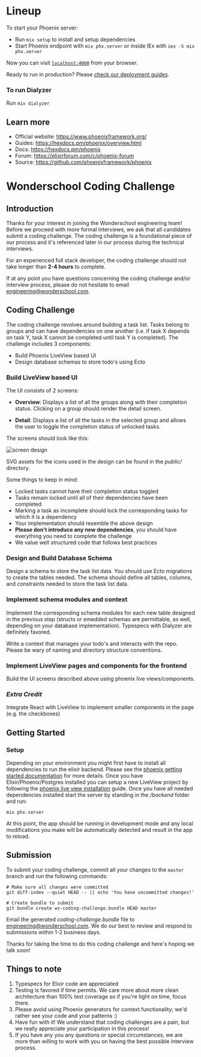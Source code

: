 # Lineup

To start your Phoenix server:

  * Run `mix setup` to install and setup dependencies
  * Start Phoenix endpoint with `mix phx.server` or inside IEx with `iex -S mix phx.server`

Now you can visit [`localhost:4000`](http://localhost:4000) from your browser.

Ready to run in production? Please [check our deployment guides](https://hexdocs.pm/phoenix/deployment.html).

### To run Dialyzer

Run `mix dialyzer`  

## Learn more

  * Official website: https://www.phoenixframework.org/
  * Guides: https://hexdocs.pm/phoenix/overview.html
  * Docs: https://hexdocs.pm/phoenix
  * Forum: https://elixirforum.com/c/phoenix-forum
  * Source: https://github.com/phoenixframework/phoenix


# Wonderschool Coding Challenge

## Introduction

Thanks for your interest in joining the Wonderschool engineering team! Before we proceed with more
formal interviews, we ask that all candidates submit a coding challenge. The coding challenge is
a foundational piece of our process and it's referenced later in our process during the technical
interviews.

For an experienced full stack developer, the coding challenge should not take longer than **2-4 hours** to
complete.

If at any point you have questions concerning the coding challenge and/or interview process, please
do not hesitate to email engineering@wonderschool.com.

## Coding Challenge

The coding challenge revolves around building a task list. Tasks belong to groups and can have
dependencies on one another (i.e. if task X depends on task Y, task X cannot be completed until
task Y is completed). The challenge includes 3 components:

- Build Phoenix LiveView based UI
- Design database schemas to store todo's using Ecto

### Build LiveView based UI

The UI consists of 2 screens:

- **Overview**: Displays a list of all the groups along with their completion status. Clicking on
  a group should render the detail screen.

- **Detail**: Displays a list of all the tasks in the selected group and allows the user to toggle
  the completion status of unlocked tasks.

The screens should look like this:

![screen design](https://user-images.githubusercontent.com/314351/56453206-d1ec2580-62f3-11e9-83d7-67aff2e1deef.png)

SVG assets for the icons used in the design can be found in the _public/_ directory.

Some things to keep in mind:

- Locked tasks cannot have their completion status toggled
- Tasks remain locked until all of their dependencies have been completed
- Marking a task as incomplete should lock the corresponding tasks for which it is a dependency
- Your implementation should resemble the above design
- **Please don't introduce any new dependencies**, you should have everything you need to complete
  the challenge
- We value well structured code that follows best practices

### Design and Build Database Schema

Design a schema to store the task list data. You should use Ecto migrations to create
the tables needed. The schema should define all tables, columns, and constraints needed
to store the task list data.

### Implement schema modules and context

Implement the corresponding schema modules for each new table designed in the previous step (structs or emedded schemas are permittable, as well, depending on your database implementation). Typespecs with Dialyzer are definitely favored.

Write a context that manages your todo's and interacts with the repo. Please be wary of naming and directory structure conventions.

### Implement LiveView pages and components for the frontend

Build the UI screens described above using phoenix live views/components.

### _Extra Credit_

Integrate React with LiveView to implement smaller components in the page (e.g. the checkboxes)

## Getting Started

### Setup

Depending on your environment you might first have to install all dependencies to run the elixir backend. Please see the [phoenix getting started documentation](https://hexdocs.pm/phoenix/installation.html) for more details. Once you have Elixir/Phoenix/Postgres installed you can setup a new LiveView project by following the [phoenix live view installation](https://hexdocs.pm/phoenix_live_view/installation.html) guide.
Once you have all needed dependencies installed start the server by standing in the _/backend_ folder and run:

```
mix phx.server
```

At this point, the app should be running in development mode and any local modifications you make
will be automatically detected and result in the app to reload.

## Submission

To submit your coding challenge, commit all your changes to the `master` branch and run the
following commands:

```
# Make sure all changes were committed
git diff-index --quiet HEAD -- || echo 'You have uncommitted changes!'

# Create bundle to submit
git bundle create ws-coding-challenge.bundle HEAD master
```

Email the generated _coding-challenge.bundle_ file to engineering@wonderschool.com. We do our
best to review and respond to submissions within 1-2 business days.

Thanks for taking the time to do this coding challenge and here's hoping we talk soon!

## Things to note

1. Typespecs for Elixir code are appreciated
2. Testing is favored if time permits. We care more about more clean architecture than 100% test coverage so if you're tight on time, focus there.
3. Please avoid using Phoenix generators for context functionality; we'd rather see your code and your patterns :)
4. Have fun with it! We understand that coding challenges are a pain, but we really appreciate your participation in this process!
5. If you have any you any questions or special circumstances, we are more than willing to work with you on having the best possible interview process.
